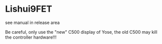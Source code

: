 # Lishui9FET
see manual in release area

Be careful, only use the "new" C500 display of Yose, the old C500 may kill the controller hardware!!!
